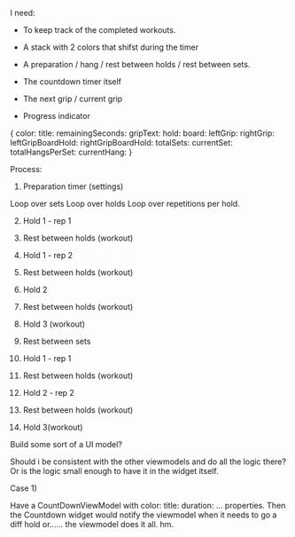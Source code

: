 
I need:

- To keep track of the completed workouts.

- A stack with 2 colors that shifst during the timer
- A preparation / hang / rest between holds / rest between sets.
- The countdown timer itself
- The next grip / current grip
- Progress indicator

{
    color: 
    title: 
    remainingSeconds: 
    gripText:
    hold: 
    board:
    leftGrip:
    rightGrip:
    leftGripBoardHold:
    rightGripBoardHold:
    totalSets:
    currentSet:
    totalHangsPerSet:
    currentHang:
}


Process:

1) Preparation timer (settings)

Loop over sets
Loop over holds
Loop over repetitions per hold.

2) Hold 1 - rep 1
3) Rest between holds (workout)
2) Hold 1 - rep 2
3) Rest between holds (workout)
4) Hold 2
5) Rest between holds (workout)
6) Hold 3 (workout)

7) Rest between sets
8) Hold 1 - rep 1
9) Rest between holds (workout)
10) Hold 2 - rep 2
11) Rest between holds (workout)
12) Hold 3(workout)

Build some sort of a UI model?



Should i be consistent with the other viewmodels and do all the logic there?
Or is the logic small enough to have it in the widget itself.

Case 1)

Have a CountDownViewModel with 
    color: 
    title: 
    duration: 
    ... 
properties.
Then the Countdown widget would notify the viewmodel when it needs 
to go a diff hold or...... the viewmodel does it all. hm.




